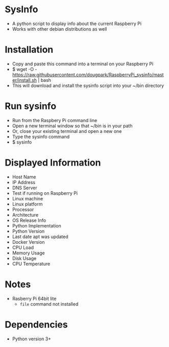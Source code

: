 # SysInfo
* A python script to display info about the current Raspberry Pi
* Works with other debian distributions as well

# Installation
* Copy and paste this command into a terminal on your Raspberry Pi
* $ wget -O - https://raw.githubusercontent.com/dougpark/RaspberryPi_sysinfo/master/install.sh | bash
* This will download and install the sysinfo script into your ~/bin directory

# Run sysinfo
* Run from the Raspbery Pi command line
* Open a new terminal window so that ~/bin is in your path
* Or, close your existing terminal and open a new one
* Type the sysinfo command
* $ sysinfo

# Displayed Information
* Host Name
* IP Address
* DNS Server
* Test if running on Raspberry Pi
* Linux machine
* Linux platform
* Processor
* Architecture
* OS Release Info
* Python Implementation
* Python Version
* Last date apt was updated
* Docker Version
* CPU Load
* Memory Usage
* Disk Usage
* CPU Temperature

# Notes
* Rasberry Pi 64bit lite 
    * ```file``` command not installed

# Dependencies
* Python version 3+